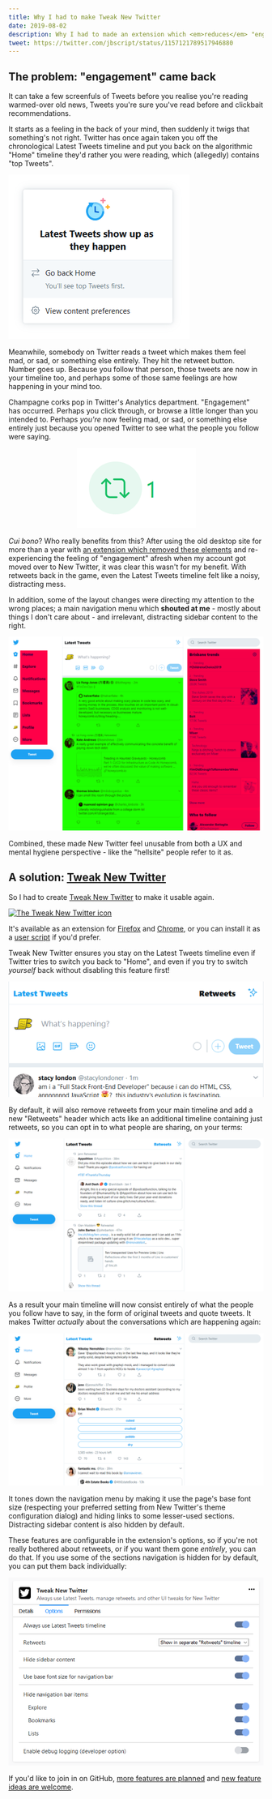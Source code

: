 ```yaml
---
title: Why I had to make Tweak New Twitter
date: 2019-08-02
description: Why I had to made an extension which <em>reduces</em> "engagement" on Twitter.
tweet: https://twitter.com/jbscript/status/1157121789517946880
---
```


## The problem: "engagement" came back

It can take a few screenfuls of Tweets before you realise you're reading warmed-over old news, Tweets you're sure you've read before and clickbait recommendations.

It starts as a feeling in the back of your mind, then suddenly it twigs that something's not right. Twitter has once again taken you off the chronological Latest Tweets timeline and put you back on the algorithmic "Home" timeline they'd rather you were reading, which (allegedly) contains "top Tweets".

![New Twitter's timeline switching menu - it says you'll see top Tweets first on the Home timeline](timeline_menu.png)

Meanwhile, somebody on Twitter reads a tweet which makes them feel mad, or sad, or something else entirely. They hit the retweet button. Number goes up. Because you follow that person, those tweets are now in your timeline too, and perhaps some of those same feelings are how happening in your mind too.

Champagne corks pop in Twitter's Analytics department. "Engagement" has occurred.  Perhaps you click through, or browse a little longer than you intended to. Perhaps _you're_ now feeling mad, or sad, or something else entirely just because you opened Twitter to see what the people you follow were saying.

<div style="text-align: center"><img alt="A retweet button on New Twitter shown with the number of retweets increasing quickly" src="number_goes_up.gif"></div>

*Cui bono*? Who really benefits from this? After using the old desktop site for more than a year with [an extension which removed these elements](https://github.com/insin/manage-twitter-engagement#manage-twitter-engagement) and re-experiencing the feeling of "engagement" afresh when my account got moved over to New Twitter, it was clear this wasn't for my benefit. With retweets back in the game, even the Latest Tweets timeline felt like a noisy, distracting mess.

In addition, some of the layout changes were directing my attention to the wrong places; a main navigation menu which **shouted at me** - mostly about things I don't care about - and irrelevant, distracting sidebar content to the right.

![A screenshot of New Twitter with content highlighted in green and distracting parts of the UI highlighted in red](distraction.png)

Combined, these made New Twitter feel unusable from both a UX and mental hygiene perspective - like the "hellsite" people refer to it as.

## A solution: [Tweak New Twitter](https://github.com/insin/tweak-new-twitter#tweak-new-twitter)

So I had to create [Tweak New Twitter](https://github.com/insin/tweak-new-twitter#tweak-new-twitter) to make it usable again.

[![The Tweak New Twitter icon](icon.png)](https://github.com/insin/tweak-new-twitter#tweak-new-twitter)

It's available as an extension for [Firefox](https://addons.mozilla.org/en-US/firefox/addon/tweak-new-twitter/) and [Chrome](https://chrome.google.com/webstore/detail/tweak-new-twitter/kpmjjdhbcfebfjgdnpjagcndoelnidfj), or you can install it as a [user script](https://greasyfork.org/en/scripts/387773-tweak-new-twitter) if you'd prefer.

Tweak New Twitter ensures you stay on the Latest Tweets timeline even if Twitter tries to switch you back to "Home", and even if you try to switch _yourself_ back without disabling this feature first!

<div style="text-align: center"><img alt="The Home timeline switcher, it does nothing!" src="no_going_home.gif"></div>

By default, it will also remove retweets from your main timeline and add a new "Retweets" header which acts like an additional timeline containing just retweets, so you can opt in to what people are sharing, on your terms:

![A screenshot of New Twitter using the new Retweets timeline added by Tweak New Twitter](retweets.png)

As a result your main timeline will now consist entirely of what the people you follow have to say, in the form of original tweets and quote tweets. It makes Twitter _actually_ about the conversations which are happening again:

![A screenshot of the main New Twitter timeline when using Tweak New Twitter](timeline.png)

It tones down the navigation menu by making it use the page's base font size (respecting your preferred setting from New Twitter's theme configuration dialog) and hiding links to some lesser-used sections. Distracting sidebar content is also hidden by default.

These features are configurable in the extension's options, so if you're not really bothered about retweets, or if you want them gone _entirely_, you can do that. If you use some of the sections navigation is hidden for by default, you can put them back individually:

![Tweak New Twitter's options dialog in Firefox](options.png)

If you'd like to join in on GitHub, [more features are planned](https://github.com/insin/tweak-new-twitter/issues) and [new feature ideas are welcome](https://github.com/insin/tweak-new-twitter/issues/new).
